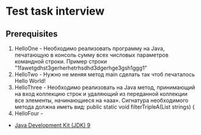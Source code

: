 Test task interview
=========

Prerequisites
-------------
 1)  HelloOne - Необходимо реализовать программу на Java, печатающую в консоль сумму всех числовых параметров командной строки. Пример строки "1fawetgdhst3gerherhetrhsdhd3dgerhge3gsh1ggg1"
 2)  HelloTwo - Нужно не меняя метод main сделать так чтоб печаталось Hello World!
 3)  HelloThree -  Необходимо реализовать на Java метод, принимающий на вход коллекцию строк и удаляющий из переданной коллекции все элементы, начинающиеся на «aaa».
                  Сигнатура необходимого метода должна иметь вид:
                  public static void filterTripleA(List<String> strings) {
 4)  HelloFour - 

* [Java Development Kit (JDK) 9](http://www.oracle.com/technetwork/java/javase/downloads/jdk9-downloads-3848520.html)
